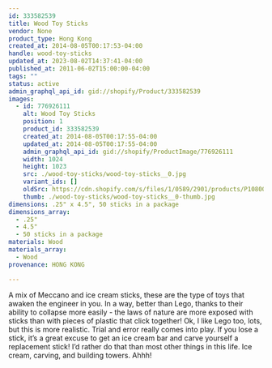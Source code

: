 ```yaml
---
id: 333582539
title: Wood Toy Sticks
vendor: None
product_type: Hong Kong
created_at: 2014-08-05T00:17:53-04:00
handle: wood-toy-sticks
updated_at: 2023-08-02T14:37:41-04:00
published_at: 2011-06-02T15:00:00-04:00
tags: ""
status: active
admin_graphql_api_id: gid://shopify/Product/333582539
images:
  - id: 776926111
    alt: Wood Toy Sticks
    position: 1
    product_id: 333582539
    created_at: 2014-08-05T00:17:55-04:00
    updated_at: 2014-08-05T00:17:55-04:00
    admin_graphql_api_id: gid://shopify/ProductImage/776926111
    width: 1024
    height: 1023
    src: ./wood-toy-sticks/wood-toy-sticks__0.jpg
    variant_ids: []
    oldSrc: https://cdn.shopify.com/s/files/1/0589/2901/products/P1080058.jpeg?v=1407212275
    thumb: ./wood-toy-sticks/wood-toy-sticks__0-thumb.jpg
dimensions: .25" x 4.5", 50 sticks in a package
dimensions_array:
  - .25"
  - 4.5"
  - 50 sticks in a package
materials: Wood
materials_array:
  - Wood
provenance: HONG KONG

---
```


A mix of Meccano and ice cream sticks, these are the type of toys that awaken the engineer in you. In a way, better than Lego, thanks to their ability to collapse more easily - the laws of nature are more exposed with sticks than with pieces of plastic that click together! Ok, I like Lego too, lots, but this is more realistic. Trial and error really comes into play. If you lose a stick, it’s a great excuse to get an ice cream bar and carve yourself a replacement stick! I’d rather do that than most other things in this life. Ice cream, carving, and building towers. Ahhh!